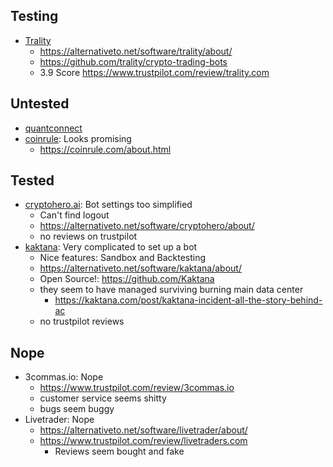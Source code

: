 ## Testing

- [Trality](https://www.trality.com/)
  - https://alternativeto.net/software/trality/about/
  - https://github.com/trality/crypto-trading-bots
  - 3.9 Score https://www.trustpilot.com/review/trality.com

## Untested

- [quantconnect](https://www.quantconnect.com/)
- [coinrule](https://coinrule.com/about.html): Looks promising
  - https://coinrule.com/about.html

## Tested

- [cryptohero.ai](https://cryptohero.ai/): Bot settings too simplified
  - Can't find logout
  - https://alternativeto.net/software/cryptohero/about/
  - no reviews on trustpilot
- [kaktana](https://kaktana.com/): Very complicated to set up a bot
  - Nice features: Sandbox and Backtesting
  - https://alternativeto.net/software/kaktana/about/
  - Open Source!: https://github.com/Kaktana
  - they seem to have managed surviving burning main data center
    - https://kaktana.com/post/kaktana-incident-all-the-story-behind-ac
  - no trustpilot reviews

## Nope

- 3commas.io: Nope
  - https://www.trustpilot.com/review/3commas.io
  - customer service seems shitty
  - bugs seem buggy
- Livetrader: Nope
  - https://alternativeto.net/software/livetrader/about/
  - https://www.trustpilot.com/review/livetraders.com
    - Reviews seem bought and fake

